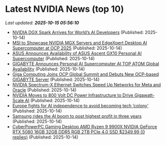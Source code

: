 # Latest NVIDIA News (top 10)
_Last updated: **2025-10-15 05:56:10**_

- [NVIDIA DGX Spark Arrives for World’s AI Developers](https://www.madshrimps.be/news/nvidia-dgx-spark-arrives-for-worlds-ai-developers/) (Published: 2025-10-14)
- [MSI to Showcase NVIDIA MGX Servers and EdgeXpert Desktop AI Supercomputer at OCP 2025](https://www.madshrimps.be/news/msi-to-showcase-nvidia-mgx-servers-and-edgexpert-desktop-ai-supercomputer-at-ocp-2025/) (Published: 2025-10-14)
- [ASUS Announces Availability of ASUS Ascent GX10 Personal AI Supercomputer](https://www.madshrimps.be/news/asus-announces-availability-of-asus-ascent-gx10-personal-ai-supercomputer/) (Published: 2025-10-14)
- [GIGABYTE Announces Personal AI Supercomputer AI TOP ATOM Global Availability](https://www.madshrimps.be/news/gigabyte-announces-personal-ai-supercomputer-ai-top-atom-global-availability/) (Published: 2025-10-14)
- [Giga Computing Joins OCP Global Summit and Debuts New OCP-based GIGABYTE Server](https://www.madshrimps.be/news/giga-computing-joins-ocp-global-summit-and-debuts-new-ocp-based-gigabyte-server/) (Published: 2025-10-14)
- [NVIDIA Spectrum-X Ethernet Switches Speed Up Networks for Meta and Oracle](https://www.madshrimps.be/news/nvidia-spectrum-x-ethernet-switches-speed-up-networks-for-meta-and-oracle/) (Published: 2025-10-14)
- [NVIDIA Moves to 800 Volt DC Power Infrastructure to Drive Gigawatt-Scale AI](https://www.madshrimps.be/news/nvidia-moves-to-800-volt-dc-power-infrastructure-to-drive-gigawatt-scale-ai/) (Published: 2025-10-14)
- [Europe fights for AI independence to avoid becoming tech ‘colony’](https://www.thestar.com.my/tech/tech-news/2025/10/14/europe-fights-for-ai-independence-to-avoid-becoming-tech-colony) (Published: 2025-10-14)
- [Samsung rides the AI boom to post highest profit in three years](https://www.sammobile.com/news/samsung-rides-ai-boom-q3-2025-highest-profit-three-years/) (Published: 2025-10-14)
- [CyberPowerPC Gaming Desktop AMD Ryzen 9 9900X NVIDIA GeForce RTX 5080 16GB 32GB DDR5 RGB 2TB PCIe 4.0 SSD $2349.99 (0 replies)](https://slickdeals.net/f/18698410-cyberpowerpc-gaming-desktop-amd-ryzen-9-9900x-nvidia-geforce-rtx-5080-16gb-32gb-ddr5-rgb-2tb-pcie-4-0-ssd-2349-99) (Published: 2025-10-14)
